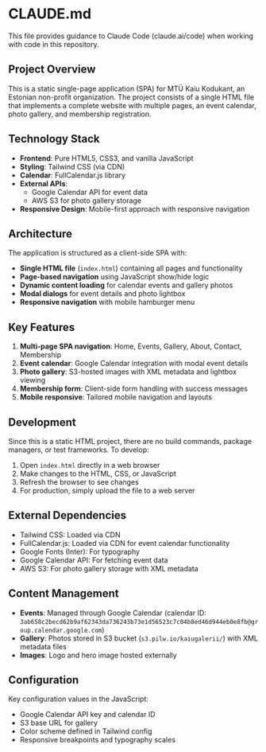 # CLAUDE.md

This file provides guidance to Claude Code (claude.ai/code) when working with code in this repository.

## Project Overview

This is a static single-page application (SPA) for MTÜ Kaiu Kodukant, an Estonian non-profit organization. The project consists of a single HTML file that implements a complete website with multiple pages, an event calendar, photo gallery, and membership registration.

## Technology Stack

- **Frontend**: Pure HTML5, CSS3, and vanilla JavaScript
- **Styling**: Tailwind CSS (via CDN)
- **Calendar**: FullCalendar.js library
- **External APIs**: 
  - Google Calendar API for event data
  - AWS S3 for photo gallery storage
- **Responsive Design**: Mobile-first approach with responsive navigation

## Architecture

The application is structured as a client-side SPA with:

- **Single HTML file** (`index.html`) containing all pages and functionality
- **Page-based navigation** using JavaScript show/hide logic
- **Dynamic content loading** for calendar events and gallery photos
- **Modal dialogs** for event details and photo lightbox
- **Responsive navigation** with mobile hamburger menu

## Key Features

1. **Multi-page SPA navigation**: Home, Events, Gallery, About, Contact, Membership
2. **Event calendar**: Google Calendar integration with modal event details
3. **Photo gallery**: S3-hosted images with XML metadata and lightbox viewing
4. **Membership form**: Client-side form handling with success messages
5. **Mobile responsive**: Tailored mobile navigation and layouts

## Development

Since this is a static HTML project, there are no build commands, package managers, or test frameworks. To develop:

1. Open `index.html` directly in a web browser
2. Make changes to the HTML, CSS, or JavaScript
3. Refresh the browser to see changes
4. For production, simply upload the file to a web server

## External Dependencies

- Tailwind CSS: Loaded via CDN
- FullCalendar.js: Loaded via CDN for event calendar functionality
- Google Fonts (Inter): For typography
- Google Calendar API: For fetching event data
- AWS S3: For photo gallery storage with XML metadata

## Content Management

- **Events**: Managed through Google Calendar (calendar ID: `3ab658c2becd62b9af62343da736243b73e1d56523c7c04b8ed46d944eb0e8fb@group.calendar.google.com`)
- **Gallery**: Photos stored in S3 bucket (`s3.pilw.io/kaiugalerii/`) with XML metadata files
- **Images**: Logo and hero image hosted externally

## Configuration

Key configuration values in the JavaScript:
- Google Calendar API key and calendar ID
- S3 base URL for gallery
- Color scheme defined in Tailwind config
- Responsive breakpoints and typography scales